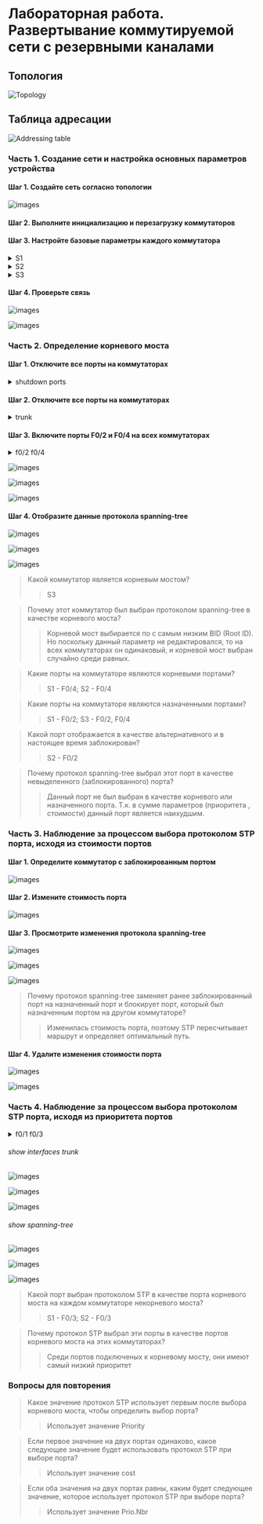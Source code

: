# Лабораторная работа. Развертывание коммутируемой сети с резервными каналами 

## Топология

![Topology](./images/topology.png)

## Таблица адресации

![Addressing table](./images/addressing_table.png)

### Часть 1. Создание сети и настройка основных параметров устройства

#### Шаг 1. Создайте сеть согласно топологии

![images](./images/1.png)

#### Шаг 2. Выполните инициализацию и перезагрузку коммутаторов

#### Шаг 3. Настройте базовые параметры каждого коммутатора

<details><summary> S1 </summary>
<pre>

Switch>
Switch>ena
Switch#conf ter
Enter configuration commands, one per line.  End with CNTL/Z.
Switch(config)#no ip domain-lo
Switch(config)#no ip domain-lookup 
Switch(config)#hos
Switch(config)#hostname S1
S1(config)#en
S1(config)#ena
S1(config)#enable se
S1(config)#enable secret class
S1(config)#con
S1(config)#cons
S1(config)#li
S1(config)#line con
S1(config)#line console 0
S1(config-line)#pas
S1(config-line)#password cisco
S1(config-line)#login
S1(config-line)#logg
S1(config-line)#logging sy
S1(config-line)#logging synchronous 
S1(config-line)#exit
S1(config)#li
S1(config)#line v
S1(config)#line vty 0 4
S1(config-line)#pas
S1(config-line)#password cisco
S1(config-line)#login
S1(config-line)#exit
S1(config)#ba
S1(config)#banner m
S1(config)#banner motd #
Enter TEXT message.  End with the character '#'.
---=== S3 P A S S W O R D ===---#

S1(config)#ser
S1(config)#service pa
S1(config)#service password-encryption 
S1(config)#int
S1(config)#interface vl
S1(config)#interface vlan 1
S1(config-if)#ip ad
S1(config-if)#ip address 192.168.1.1 255.255.255.0
S1(config-if)#no sh
S1(config-if)#no shutdown 

S1(config-if)#
%LINK-5-CHANGED: Interface Vlan1, changed state to up

%LINEPROTO-5-UPDOWN: Line protocol on Interface Vlan1, changed state to up

S1(config-if)#exit
S1(config)#cop
S1(config)#exit
S1#
%SYS-5-CONFIG_I: Configured from console by console

S1#cop
S1#copy run
S1#copy running-config st
S1#copy running-config startup-config 
Destination filename [startup-config]? 
Building configuration...
[OK]
S1#

</pre>
</details>

<details><summary> S2 </summary>
<pre>

Switch>
Switch>ena
Switch>enable 
Switch#conf
Switch#configure ter
Switch#configure terminal 
Enter configuration commands, one per line.  End with CNTL/Z.
Switch(config)#no ip domain-lookup
Switch(config)#hostname S2
S2(config)#enable secret class
S2(config)#line console 0
S2(config-line)#password cisco
S2(config-line)#login
S2(config-line)#logging synchronous
S2(config-line)#exit
S2(config)#line vty 0 4
S2(config-line)#password cisco
S2(config-line)#login
S2(config-line)#exit
S2(config)#banner motd #
Enter TEXT message.  End with the character '#'.
---=== S2 P A S S W O R D ===---#

S2(config)#service password-encryption
S2(config)#interface vlan 1
S2(config-if)#ip address 192.168.1.2 255.255.255.0
S2(config-if)#no shutdown

S2(config-if)#
%LINK-5-CHANGED: Interface Vlan1, changed state to up

%LINEPROTO-5-UPDOWN: Line protocol on Interface Vlan1, changed state to up

S2(config-if)#end
S2#
%SYS-5-CONFIG_I: Configured from console by console

S2#copy running-config startup-config
Destination filename [startup-config]? 
Building configuration...
[OK]
S2#

</pre>
</details>

<details><summary> S3 </summary>
<pre>

Switch>
Switch>enable
Switch#configure terminal
Enter configuration commands, one per line.  End with CNTL/Z.
Switch(config)#no ip domain-lookup 
Switch(config)#hostname S3
S3(config)#enable secret class
S3(config)#line console 0
S3(config-line)#password cisco
S3(config-line)#login
S3(config-line)#logging synchronous 
S3(config-line)#exit
S3(config)#line vty 0 4
S3(config-line)#password cisco
S3(config-line)#login
S3(config-line)#exit
S3(config)#banner motd #
Enter TEXT message.  End with the character '#'.
---=== S3 P A S S W O R D ===---#

S3(config)#service password-encryption 
S3(config)#interface vlan 1
S1(config-if)#ip address 192.168.1.3 255.255.255.0
S3(config-if)#no shutdown 

S3(config-if)#
%LINK-5-CHANGED: Interface Vlan1, changed state to up

%LINEPROTO-5-UPDOWN: Line protocol on Interface Vlan1, changed state to up

S3(config-if)#end
S3#
%SYS-5-CONFIG_I: Configured from console by console

S3#copy running-config startup-config 
Destination filename [startup-config]? 
Building configuration...
[OK]
S3#

</pre>
</details>

#### Шаг 4. Проверьте связь

![images](./images/2.png)

![images](./images/3.png)

### Часть 2. Определение корневого моста

#### Шаг 1. Отключите все порты на коммутаторах

<details><summary> shutdown ports </summary>
<pre>

enable
Password: 
#configure terminal
Enter configuration commands, one per line.  End with CNTL/Z.
(config)#interface range fastEthernet 0/1-5
(config-if-range)#shutdown





%LINK-5-CHANGED: Interface FastEthernet0/5, changed state to administratively down
S1(config-if-range)#
%LINK-5-CHANGED: Interface FastEthernet0/1, changed state to administratively down

%LINEPROTO-5-UPDOWN: Line protocol on Interface FastEthernet0/1, changed state to down

%LINK-5-CHANGED: Interface FastEthernet0/2, changed state to administratively down

%LINEPROTO-5-UPDOWN: Line protocol on Interface FastEthernet0/2, changed state to down

%LINK-5-CHANGED: Interface FastEthernet0/3, changed state to administratively down

%LINEPROTO-5-UPDOWN: Line protocol on Interface FastEthernet0/3, changed state to down

%LINK-5-CHANGED: Interface FastEthernet0/4, changed state to administratively down

%LINEPROTO-5-UPDOWN: Line protocol on Interface FastEthernet0/4, changed state to down

%LINEPROTO-5-UPDOWN: Line protocol on Interface Vlan1, changed state to down

</pre>
</details>

#### Шаг 2. Отключите все порты на коммутаторах

<details><summary> trunk </summary>
<pre>

enable
Password: 
#configure terminal
Enter configuration commands, one per line.  End with CNTL/Z.
(config)#interface range fastEthernet 0/1-4
(config-if-range)#switchport mode trunk 
(config-if-range)#switchport trunk allowed vlan 1

</pre>
</details>

#### Шаг 3. Включите порты F0/2 и F0/4 на всех коммутаторах

<details><summary> f0/2 f0/4 </summary>
<pre>

enable
Password: 
#configure terminal
Enter configuration commands, one per line.  End with CNTL/Z.
(config)#interface fastEthernet 0/2
(config-if)#no shutdown 

%LINK-5-CHANGED: Interface FastEthernet0/2, changed state to down
(config-if)#exit
(config)#interface fastEthernet 0/4
(config-if)#no shutdown 

%LINK-5-CHANGED: Interface FastEthernet0/4, changed state to down

</pre>
</details>

![images](./images/4.png)

![images](./images/5.png)

![images](./images/6.png)

#### Шаг 4. Отобразите данные протокола spanning-tree

![images](./images/7.png)

![images](./images/8.png)

![images](./images/9.png)

> Какой коммутатор является корневым мостом?
>> S3

> Почему этот коммутатор был выбран протоколом spanning-tree в качестве корневого моста?
>> Корневой мост выбирается по с самым низким BID (Root ID). Но поскольку данный параметр не редактировался, то на всех коммутаторах он одинаковый, и корневой мост выбран случайно среди равных.

> Какие порты на коммутаторе являются корневыми портами?
>> S1 - F0/4; S2 - F0/4

> Какие порты на коммутаторе являются назначенными портами?
>> S1 - F0/2; S3 - F0/2, F0/4

> Какой порт отображается в качестве альтернативного и в настоящее время заблокирован? 
>> S2 - F0/2

> Почему протокол spanning-tree выбрал этот порт в качестве невыделенного (заблокированного) порта?
>> Данный порт не был выбран в качестве корневого или назначенного порта. Т.к. в сумме параметров (приоритета , стоимости) данный порт является наихудшим.

### Часть 3. Наблюдение за процессом выбора протоколом STP порта, исходя из стоимости портов

#### Шаг 1. Определите коммутатор с заблокированным портом

![images](./images/8.png)

#### Шаг 2. Измените стоимость порта

![images](./images/10.png)

#### Шаг 3. Просмотрите изменения протокола spanning-tree

![images](./images/11.png)

![images](./images/12.png)

![images](./images/13.png)

> Почему протокол spanning-tree заменяет ранее заблокированный порт на назначенный порт и блокирует порт, который был назначенным портом на другом коммутаторе?
>> Изменилась стоимость порта, поэтому STP пересчитывает маршрут и определяет оптимальный путь.

#### Шаг 4. Удалите изменения стоимости порта

![images](./images/14.png)

![images](./images/15.png)

### Часть 4. Наблюдение за процессом выбора протоколом STP порта, исходя из приоритета портов

<details><summary> f0/1 f0/3 </summary>
<pre>

enable
Password: 
#configure terminal
Enter configuration commands, one per line.  End with CNTL/Z.
(config)#interface fastEthernet 0/1
(config-if)#no shutdown 

%LINK-5-CHANGED: Interface FastEthernet0/1, changed state to down
(config-if)#exit
(config)#interface fastEthernet 0/3
(config-if)#no shutdown 

%LINK-5-CHANGED: Interface FastEthernet0/3, changed state to down
(config-if)#exit
(config)#

</pre>
</details>

###### show interfaces trunk

![images](./images/16.png)

![images](./images/17.png)

![images](./images/18.png)

###### show spanning-tree

![images](./images/19.png)

![images](./images/20.png)

![images](./images/21.png)

> Какой порт выбран протоколом STP в качестве порта корневого моста на каждом коммутаторе некорневого моста?
>> S1 - F0/3; S2 - F0/3

> Почему протокол STP выбрал эти порты в качестве портов корневого моста на этих коммутаторах?
>> Среди портов подключеных к корневому мосту, они имеют самый низкий приоритет

### Вопросы для повторения

> Какое значение протокол STP использует первым после выбора корневого моста, чтобы определить выбор порта?
>> Использует значение Priority

> Если первое значение на двух портах одинаково, какое следующее значение будет использовать протокол STP при выборе порта?
>> Использует значение cost

> Если оба значения на двух портах равны, каким будет следующее значение, которое использует протокол STP при выборе порта?
>> Использует значение Prio.Nbr
